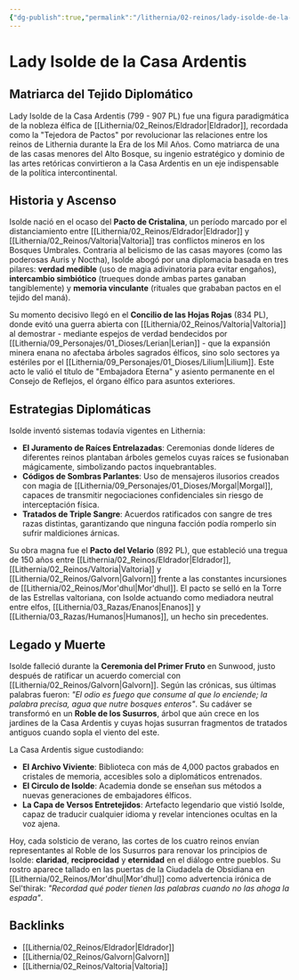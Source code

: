 ```yaml
---
{"dg-publish":true,"permalink":"/lithernia/02-reinos/lady-isolde-de-la-casa-ardentis/","title":"Lady Isolde de la Casa Ardentis","tags":["lithernia","personaje","elfo","historia"]}
---
```


# Lady Isolde de la Casa Ardentis

## Matriarca del Tejido Diplomático
Lady Isolde de la Casa Ardentis (799 - 907 PL) fue una figura paradigmática de la nobleza élfica de [[Lithernia/02_Reinos/Eldrador\|Eldrador]], recordada como la "Tejedora de Pactos" por revolucionar las relaciones entre los reinos de Lithernia durante la Era de los Mil Años. Como matriarca de una de las casas menores del Alto Bosque, su ingenio estratégico y dominio de las artes retóricas convirtieron a la Casa Ardentis en un eje indispensable de la política intercontinental.

## Historia y Ascenso
Isolde nació en el ocaso del **Pacto de Cristalina**, un período marcado por el distanciamiento entre [[Lithernia/02_Reinos/Eldrador\|Eldrador]] y [[Lithernia/02_Reinos/Valtoria\|Valtoria]] tras conflictos mineros en los Bosques Umbrales. Contraria al belicismo de las casas mayores (como las poderosas Auris y Noctha), Isolde abogó por una diplomacia basada en tres pilares: **verdad medible** (uso de magia adivinatoria para evitar engaños), **intercambio simbiótico** (trueques donde ambas partes ganaban tangiblemente) y **memoria vinculante** (rituales que grababan pactos en el tejido del maná). 

Su momento decisivo llegó en el **Concilio de las Hojas Rojas** (834 PL), donde evitó una guerra abierta con [[Lithernia/02_Reinos/Valtoria\|Valtoria]] al demostrar - mediante espejos de verdad bendecidos por [[Lithernia/09_Personajes/01_Dioses/Lerian\|Lerian]] - que la expansión minera enana no afectaba árboles sagrados élficos, sino solo sectores ya estériles por el [[Lithernia/09_Personajes/01_Dioses/Lilium\|Lilium]]. Este acto le valió el título de "Embajadora Eterna" y asiento permanente en el Consejo de Reflejos, el órgano élfico para asuntos exteriores.

## Estrategias Diplomáticas
Isolde inventó sistemas todavía vigentes en Lithernia:
- **El Juramento de Raíces Entrelazadas**: Ceremonias donde líderes de diferentes reinos plantaban árboles gemelos cuyas raíces se fusionaban mágicamente, simbolizando pactos inquebrantables.
- **Códigos de Sombras Parlantes**: Uso de mensajeros ilusorios creados con magia de [[Lithernia/09_Personajes/01_Dioses/Morgal\|Morgal]], capaces de transmitir negociaciones confidenciales sin riesgo de interceptación física.
- **Tratados de Triple Sangre**: Acuerdos ratificados con sangre de tres razas distintas, garantizando que ninguna facción podía romperlo sin sufrir maldiciones árnicas.

Su obra magna fue el **Pacto del Velario** (892 PL), que estableció una tregua de 150 años entre [[Lithernia/02_Reinos/Eldrador\|Eldrador]], [[Lithernia/02_Reinos/Valtoria\|Valtoria]] y [[Lithernia/02_Reinos/Galvorn\|Galvorn]] frente a las constantes incursiones de [[Lithernia/02_Reinos/Mor'dhul\|Mor'dhul]]. El pacto se selló en la Torre de las Estrellas valtoriana, con Isolde actuando como mediadora neutral entre elfos, [[Lithernia/03_Razas/Enanos\|Enanos]] y [[Lithernia/03_Razas/Humanos\|Humanos]], un hecho sin precedentes.

## Legado y Muerte
Isolde falleció durante la **Ceremonia del Primer Fruto** en Sunwood, justo después de ratificar un acuerdo comercial con [[Lithernia/02_Reinos/Galvorn\|Galvorn]]. Según las crónicas, sus últimas palabras fueron: *"El odio es fuego que consume al que lo enciende; la palabra precisa, agua que nutre bosques enteros"*. Su cadáver se transformó en un **Roble de los Susurros**, árbol que aún crece en los jardines de la Casa Ardentis y cuyas hojas susurran fragmentos de tratados antiguos cuando sopla el viento del este.

La Casa Ardentis sigue custodiando:
- **El Archivo Viviente**: Biblioteca con más de 4,000 pactos grabados en cristales de memoria, accesibles solo a diplomáticos entrenados.
- **El Circulo de Isolde**: Academia donde se enseñan sus métodos a nuevas generaciones de embajadores élficos.
- **La Capa de Versos Entretejidos**: Artefacto legendario que vistió Isolde, capaz de traducir cualquier idioma y revelar intenciones ocultas en la voz ajena.

Hoy, cada solsticio de verano, las cortes de los cuatro reinos envían representantes al Roble de los Susurros para renovar los principios de Isolde: **claridad**, **reciprocidad** y **eternidad** en el diálogo entre pueblos. Su rostro aparece tallado en las puertas de la Ciudadela de Obsidiana en [[Lithernia/02_Reinos/Mor'dhul\|Mor'dhul]] como advertencia irónica de Sel'thirak: *"Recordad qué poder tienen las palabras cuando no las ahoga la espada"*.

## Backlinks
- [[Lithernia/02_Reinos/Eldrador\|Eldrador]]
- [[Lithernia/02_Reinos/Galvorn\|Galvorn]]
- [[Lithernia/02_Reinos/Valtoria\|Valtoria]]
